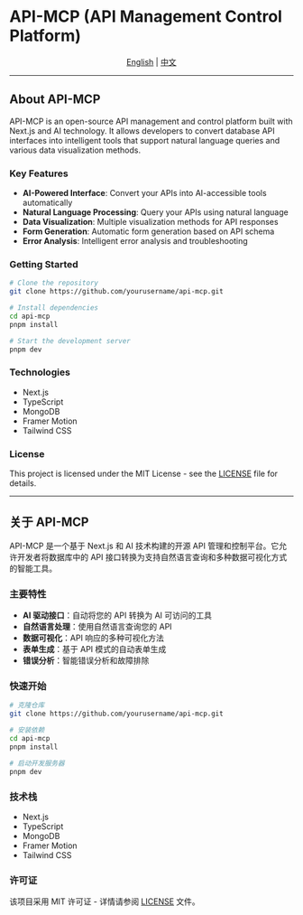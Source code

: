 # API-MCP (API Management Control Platform)

<div align="center">
  <a href="#english">English</a> | <a href="#中文">中文</a>
</div>

---

<a id="english"></a>

## About API-MCP

API-MCP is an open-source API management and control platform built with Next.js and AI technology. It allows developers to convert database API interfaces into intelligent tools that support natural language queries and various data visualization methods.

### Key Features

- **AI-Powered Interface**: Convert your APIs into AI-accessible tools automatically
- **Natural Language Processing**: Query your APIs using natural language
- **Data Visualization**: Multiple visualization methods for API responses
- **Form Generation**: Automatic form generation based on API schema
- **Error Analysis**: Intelligent error analysis and troubleshooting

### Getting Started

```bash
# Clone the repository
git clone https://github.com/yourusername/api-mcp.git

# Install dependencies
cd api-mcp
pnpm install

# Start the development server
pnpm dev
```

### Technologies

- Next.js
- TypeScript
- MongoDB
- Framer Motion
- Tailwind CSS

### License

This project is licensed under the MIT License - see the [LICENSE](LICENSE) file for details.

---

<a id="中文"></a>

## 关于 API-MCP

API-MCP 是一个基于 Next.js 和 AI 技术构建的开源 API 管理和控制平台。它允许开发者将数据库中的 API 接口转换为支持自然语言查询和多种数据可视化方式的智能工具。

### 主要特性

- **AI 驱动接口**：自动将您的 API 转换为 AI 可访问的工具
- **自然语言处理**：使用自然语言查询您的 API
- **数据可视化**：API 响应的多种可视化方法
- **表单生成**：基于 API 模式的自动表单生成
- **错误分析**：智能错误分析和故障排除

### 快速开始

```bash
# 克隆仓库
git clone https://github.com/yourusername/api-mcp.git

# 安装依赖
cd api-mcp
pnpm install

# 启动开发服务器
pnpm dev
```

### 技术栈

- Next.js
- TypeScript
- MongoDB
- Framer Motion
- Tailwind CSS

### 许可证

该项目采用 MIT 许可证 - 详情请参阅 [LICENSE](LICENSE) 文件。
